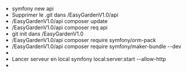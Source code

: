 - symfony new api
- Supprimer le .git dans /EasyGardenV1.0/api
- /EasyGardenV1.0/api
composer update
- /EasyGardenV1.0/api
composer req api
- git init dans /EasyGardenV1.0
- /EasyGardenV1.0/api
composer require symfony/orm-pack
- /EasyGardenV1.0/api
composer require symfony/maker-bundle --dev
- 
- Lancer serveur en local
symfony local:server:start --allow-http
- 